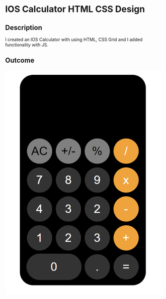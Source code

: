# IOS Calculator HTML CSS Design

## Description
I created an IOS Calculator with using HTML, CSS Grid and I added functionality with JS.

## Outcome 
![Overview](Overview.png)

